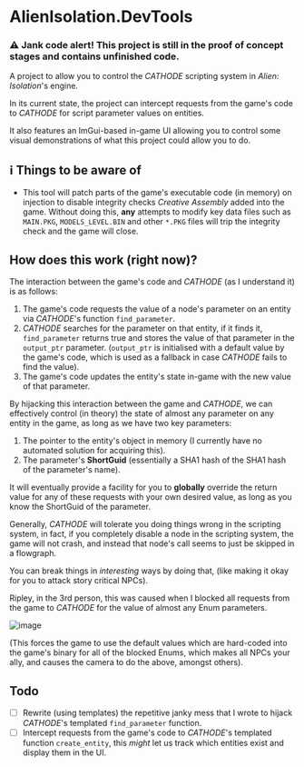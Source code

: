 # AlienIsolation.DevTools

### :warning: Jank code alert! This project is still in the proof of concept stages and contains unfinished code.

A project to allow you to control the _CATHODE_ scripting system in _Alien: Isolation_'s engine.

In its current state, the project can intercept requests from the game's code to _CATHODE_ for script parameter values on entities.

It also features an ImGui-based in-game UI allowing you to control some visual demonstrations of what this project could allow you to do.

## :information_source: Things to be aware of
- This tool will patch parts of the game's executable code (in memory) on injection to disable integrity checks _Creative Assembly_ added into the game.
Without doing this, **any** attempts to modify key data files such as `MAIN.PKG`, `MODELS_LEVEL.BIN` and other `*.PKG` files will trip the integrity check and the game will close.

## How does this work (right now)?
The interaction between the game's code and _CATHODE_ (as I understand it) is as follows:
1. The game's code requests the value of a node's parameter on an entity via _CATHODE_'s function `find_parameter`.
2. _CATHODE_ searches for the parameter on that entity, if it finds it, `find_parameter` returns true and stores the value of that parameter in the `output_ptr` parameter.
(`output_ptr` is initialised with a default value by the game's code, which is used as a fallback in case _CATHODE_ fails to find the value).
4. The game's code updates the entity's state in-game with the new value of that parameter.

By hijacking this interaction between the game and _CATHODE_, we can effectively control (in theory) the state of almost any parameter on any entity in the game, 
as long as we have two key parameters:
1. The pointer to the entity's object in memory (I currently have no automated solution for acquiring this).
2. The parameter's **ShortGuid** (essentially a SHA1 hash of the SHA1 hash of the parameter's name). 

It will eventually provide a facility for you to **globally** override the return value for any of these requests with your own desired value, 
as long as you know the ShortGuid of the parameter.

Generally, _CATHODE_ will tolerate you doing things wrong in the scripting system, in fact, if you completely disable a node in the scripting system,
the game will not crash, and instead that node's call seems to just be skipped in a flowgraph.

You can break things in _interesting_ ways by doing that, (like making it okay for you to attack story critical NPCs).

Ripley, in the 3rd person, this was caused when I blocked all requests from the game to _CATHODE_ for the value of almost any Enum parameters.

![image](https://cdn.discordapp.com/attachments/595332211826229257/873632514781089882/unknown.png)

(This forces the game to use the default values which are hard-coded into the game's binary for all of the blocked Enums, which makes all NPCs your ally, and causes the camera to do
the above, amongst others).

## Todo
- [ ] Rewrite (using templates) the repetitive janky mess that I wrote to hijack _CATHODE_'s templated `find_parameter` function. 
- [ ] Intercept requests from the game's code to _CATHODE_'s templated function `create_entity`, this _might_ let us track which entities exist and display them in the UI.
